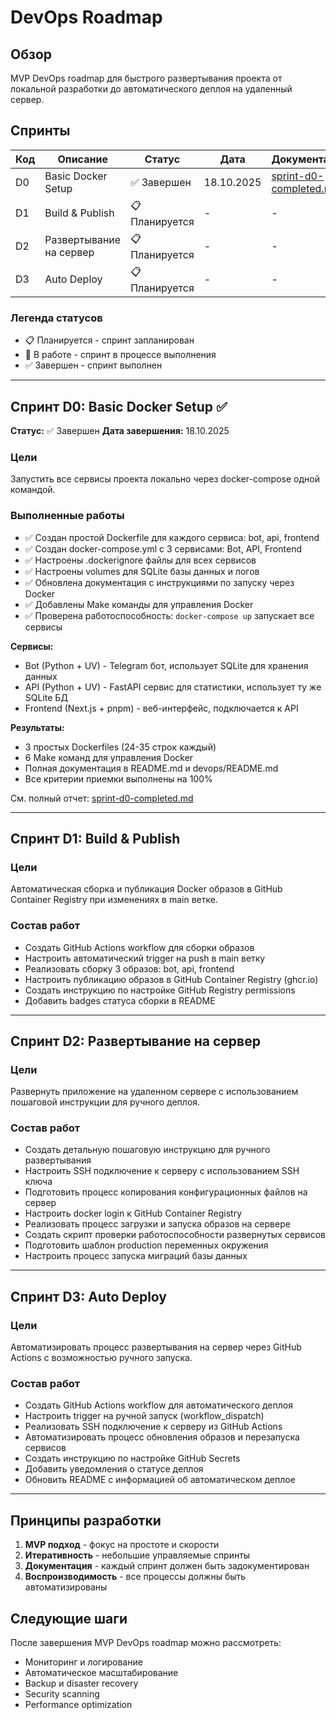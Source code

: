 # DevOps Roadmap

## Обзор

MVP DevOps roadmap для быстрого развертывания проекта от локальной разработки до автоматического деплоя на удаленный сервер.

## Спринты

| Код | Описание | Статус | Дата | Документация |
|-----|----------|--------|------|--------------|
| D0 | Basic Docker Setup | ✅ Завершен | 18.10.2025 | [sprint-d0-completed.md](sprint-d0-completed.md) |
| D1 | Build & Publish | 📋 Планируется | - | - |
| D2 | Развертывание на сервер | 📋 Планируется | - | - |
| D3 | Auto Deploy | 📋 Планируется | - | - |

### Легенда статусов

- 📋 Планируется - спринт запланирован
- 🚧 В работе - спринт в процессе выполнения
- ✅ Завершен - спринт выполнен

---

## Спринт D0: Basic Docker Setup ✅

**Статус:** ✅ Завершен
**Дата завершения:** 18.10.2025

### Цели

Запустить все сервисы проекта локально через docker-compose одной командой.

### Выполненные работы

- ✅ Создан простой Dockerfile для каждого сервиса: bot, api, frontend
- ✅ Создан docker-compose.yml с 3 сервисами: Bot, API, Frontend
- ✅ Настроены .dockerignore файлы для всех сервисов
- ✅ Настроены volumes для SQLite базы данных и логов
- ✅ Обновлена документация с инструкциями по запуску через Docker
- ✅ Добавлены Make команды для управления Docker
- ✅ Проверена работоспособность: `docker-compose up` запускает все сервисы

**Сервисы:**
- Bot (Python + UV) - Telegram бот, использует SQLite для хранения данных
- API (Python + UV) - FastAPI сервис для статистики, использует ту же SQLite БД
- Frontend (Next.js + pnpm) - веб-интерфейс, подключается к API

**Результаты:**
- 3 простых Dockerfiles (24-35 строк каждый)
- 6 Make команд для управления Docker
- Полная документация в README.md и devops/README.md
- Все критерии приемки выполнены на 100%

См. полный отчет: [sprint-d0-completed.md](sprint-d0-completed.md)

---

## Спринт D1: Build & Publish

### Цели

Автоматическая сборка и публикация Docker образов в GitHub Container Registry при изменениях в main ветке.

### Состав работ

- Создать GitHub Actions workflow для сборки образов
- Настроить автоматический trigger на push в main ветку
- Реализовать сборку 3 образов: bot, api, frontend
- Настроить публикацию образов в GitHub Container Registry (ghcr.io)
- Создать инструкцию по настройке GitHub Registry permissions
- Добавить badges статуса сборки в README

---

## Спринт D2: Развертывание на сервер

### Цели

Развернуть приложение на удаленном сервере с использованием пошаговой инструкции для ручного деплоя.

### Состав работ

- Создать детальную пошаговую инструкцию для ручного развертывания
- Настроить SSH подключение к серверу с использованием SSH ключа
- Подготовить процесс копирования конфигурационных файлов на сервер
- Настроить docker login к GitHub Container Registry
- Реализовать процесс загрузки и запуска образов на сервере
- Создать скрипт проверки работоспособности развернутых сервисов
- Подготовить шаблон production переменных окружения
- Настроить процесс запуска миграций базы данных

---

## Спринт D3: Auto Deploy

### Цели

Автоматизировать процесс развертывания на сервер через GitHub Actions с возможностью ручного запуска.

### Состав работ

- Создать GitHub Actions workflow для автоматического деплоя
- Настроить trigger на ручной запуск (workflow_dispatch)
- Реализовать SSH подключение к серверу из GitHub Actions
- Автоматизировать процесс обновления образов и перезапуска сервисов
- Создать инструкцию по настройке GitHub Secrets
- Добавить уведомления о статусе деплоя
- Обновить README с информацией об автоматическом деплое

---

## Принципы разработки

1. **MVP подход** - фокус на простоте и скорости
2. **Итеративность** - небольшие управляемые спринты
3. **Документация** - каждый спринт должен быть задокументирован
4. **Воспроизводимость** - все процессы должны быть автоматизированы

## Следующие шаги

После завершения MVP DevOps roadmap можно рассмотреть:
- Мониторинг и логирование
- Автоматическое масштабирование
- Backup и disaster recovery
- Security scanning
- Performance optimization

